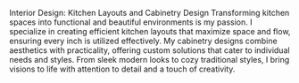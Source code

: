 
Interior Design: Kitchen Layouts and Cabinetry Design
Transforming kitchen spaces into functional and beautiful environments is my passion. I specialize in creating efficient kitchen layouts that maximize space and flow, ensuring every inch is utilized effectively. My cabinetry designs combine aesthetics with practicality, offering custom solutions that cater to individual needs and styles. From sleek modern looks to cozy traditional styles, I bring visions to life with attention to detail and a touch of creativity.

